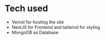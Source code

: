 # Tech used
- Vercel for hosting the site
- NextJS for Frontend and tailwind for styling
- MongoDB as Database